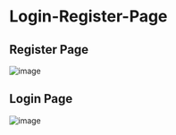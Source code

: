 # Login-Register-Page

## Register Page
![image](https://user-images.githubusercontent.com/86917304/159131910-2307b8a6-000f-4718-bcd4-b9513985fecb.png)

## Login Page
![image](https://user-images.githubusercontent.com/86917304/159131921-6eb972c3-1e44-447f-b5ac-00b362bf3767.png)

